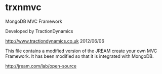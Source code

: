trxnmvc
=======

MongoDB MVC Framework

Developed by TractionDynamics

http://www.tractiondynamics.co.uk
2012/06/06


This file contains a modified version of the JREAM create your own MVC Framework.
It has been modified so that it is integrated with MongoDB.


http://jream.com/lab/open-source
